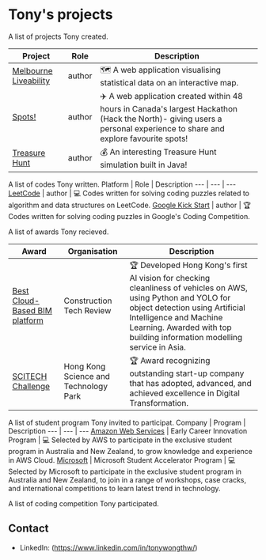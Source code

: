 # Tony's projects

A list of projects Tony created.

Project | Role | Description
--- | --- | ---
[Melbourne Liveability](https://github.com/tonywongthw/Melbourne-Liveability) | author | :world_map: A web application visualising statistical data on an interactive map.
[Spots!](https://github.com/tonywongthw/Spots-WebApp) | author | :airplane: A web application created within 48 hours in Canada's largest Hackathon (Hack the North)- giving users a personal experience to share and explore favourite spots!
[Treasure Hunt](https://github.com/tonywongthw/Treasure-Hunt) | author | :moneybag: An interesting Treasure Hunt simulation built in Java!

A list of codes Tony written.
Platform | Role | Description
--- | --- | ---
[LeetCode](https://github.com/tonywongthw/Leet-Code) | author | :computer: Codes written for solving coding puzzles related to algorithm and data structures on LeetCode.
[Google Kick Start](https://github.com/tonywongthw/Google-Kickstart) | author | :trophy: Codes written for solving coding puzzles in Google's Coding Competition.

A list of awards Tony recieved.

Award | Organisation | Description
--- | --- | ---
[Best Cloud-Based BIM platform](https://bim-apac.constructiontechreview.com/vendor/varadise-limited-democratizing-bim-with-digital-twin-cid-486-mid-45.html) | Construction Tech Review | :trophy: Developed Hong Kong's first AI vision for checking cleanliness of vehicles on AWS, using Python and YOLO for object detection using Artificial Intelligence and Machine Learning. Awarded with top building information modelling service in Asia.
[SCITECH Challenge](https://www.hkstp.org/press-room/hkstp-and-cic-host-scitech-challenge-2020-to-nurture-innovators-drive-technology-adoption-and-advance-industry-development/) | Hong Kong Science and Technology Park | :trophy: Award recognizing outstanding start-up company that has adopted, advanced, and achieved excellence in Digital Transformation.

A list of student program Tony invited to participat.
Company | Program | Description
--- | --- | ---
[Amazon Web Services](https://awsearlycareersnetwork.splashthat.com/) | Early Career Innovation Program | :computer: Selected by AWS to participate in the exclusive student program in Australia and New Zealand, to grow knowledge and experience in AWS Cloud.
[Microsoft](https://www.microsoft.com/en-au/business/learn/cloud-training-events/cloud-skills-challenge-events/msa/?fbclid=IwAR2kLlj-24qVjMI_5Tvo-YdsGg13Xs8f5Cah--FWmC94jtvEwtAfj8txtocid=v4j5cvGGr0GRqy180BHbR6pcgTdm9WNEg1uK1w3lkOpUQTc1VElFSExCTFBOSEJGNzNENjFYMExCNS4u) | Microsoft Student Accelerator Program | :computer: Selected by Microsoft to participate in the exclusive student program in Australia and New Zealand, to join in a range of workshops, case cracks, and international competitions to learn latest trend in technology.

A list of coding competition Tony participated.


## Contact

- LinkedIn: (https://www.linkedin.com/in/tonywongthw/)
